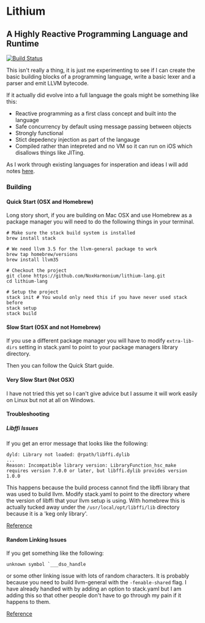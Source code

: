 Lithium
========

A Highly Reactive Programming Language and Runtime
--------------------------------------------------

[![Build Status](https://travis-ci.org/NoxHarmonium/lithium-lang.svg?branch=master)](https://travis-ci.org/NoxHarmonium/lithium-lang)

This isn't really a thing,
it is just me experimenting
to see if I can create the basic
building blocks of a programming
language, write a basic lexer and
a parser and emit LLVM bytecode.

If it actually did evolve into a full language the goals might be something like this:
- Reactive programming as a first class concept and built into the language
- Safe concurrency by default using message passing between objects
- Strongly functional
- Stict depedency injection as part of the langauge
- Compiled rather than intepreted and no VM so it can run on iOS which disallows things like JITing.

As I work through existing languages for insperation and ideas I will add notes [here](doc/insperation.md).

### Building

#### Quick Start (OSX and Homebrew)
Long story short, if you are building on Mac OSX and use Homebrew 
as a package manager you will need to do the following things in your terminal.

```
# Make sure the stack build system is installed
brew install stack

# We need llvm 3.5 for the llvm-general package to work
brew tap homebrew/versions
brew install llvm35

# Checkout the project
git clone https://github.com/NoxHarmonium/lithium-lang.git
cd lithium-lang

# Setup the project
stack init # You would only need this if you have never used stack before
stack setup
stack build

```

#### Slow Start (OSX and not Homebrew)

If you use a different package manager you will have to modify 
`extra-lib-dirs` setting in stack.yaml to point to your package managers 
library directory.

Then you can follow the Quick Start guide.

#### Very Slow Start (Not OSX)

I have not tried this yet so I can't give advice but I assume it will 
work easily on Linux but not at all on Windows.


#### Troubleshooting

##### Libffi Issues

If you get an error message that looks like the following:

```
dyld: Library not loaded: @rpath/libffi.dylib
...   
Reason: Incompatible library version: LibraryFunction_hsc_make requires version 7.0.0 or later, but libffi.dylib provides version 1.0.0
```

This happens because the build process cannot find the libffi library
that was used to build llvm.
Modify stack.yaml to point to the directory where the version of libffi
that your llvm setup is using. With homebrew this is actually tucked 
away under the `/usr/local/opt/libffi/lib` directory because it is a 
'keg only library'.

[Reference](https://github.com/commercialhaskell/stack/issues/1826)

#### Random Linking Issues

If you get something like the following:

```
unknown symbol `___dso_handle
```

or some other linking issue with lots of random characters. It is 
probably because you need to build llvm-general with the 
`-fenable-shared` flag. I have already handled with by adding an option
to stack.yaml but I am adding this so that other people don't have to 
go through my pain if it happens to them.

[Reference](https://github.com/bscarlet/llvm-general/issues/85)